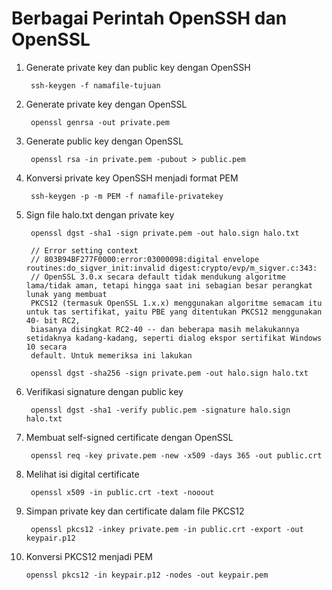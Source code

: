 # Berbagai Perintah OpenSSH dan OpenSSL #

1. Generate private key dan public key dengan OpenSSH

        ssh-keygen -f namafile-tujuan

2. Generate private key dengan OpenSSL

        openssl genrsa -out private.pem

3. Generate public key dengan OpenSSL

        openssl rsa -in private.pem -pubout > public.pem

4. Konversi private key OpenSSH menjadi format PEM

        ssh-keygen -p -m PEM -f namafile-privatekey

5. Sign file halo.txt dengan private key

        openssl dgst -sha1 -sign private.pem -out halo.sign halo.txt
        
        // Error setting context
        // 803B94BF277F0000:error:03000098:digital envelope routines:do_sigver_init:invalid digest:crypto/evp/m_sigver.c:343:
        // OpenSSL 3.0.x secara default tidak mendukung algoritme lama/tidak aman, tetapi hingga saat ini sebagian besar perangkat lunak yang membuat  
        PKCS12 (termasuk OpenSSL 1.x.x) menggunakan algoritme semacam itu untuk tas sertifikat, yaitu PBE yang ditentukan PKCS12 menggunakan 40- bit RC2, 
        biasanya disingkat RC2-40 -- dan beberapa masih melakukannya setidaknya kadang-kadang, seperti dialog ekspor sertifikat Windows 10 secara 
        default. Untuk memeriksa ini lakukan
        
        openssl dgst -sha256 -sign private.pem -out halo.sign halo.txt

6. Verifikasi signature dengan public key

        openssl dgst -sha1 -verify public.pem -signature halo.sign halo.txt

7. Membuat self-signed certificate dengan OpenSSL

        openssl req -key private.pem -new -x509 -days 365 -out public.crt

8. Melihat isi digital certificate

        openssl x509 -in public.crt -text -nooout

9. Simpan private key dan certificate dalam file PKCS12

        openssl pkcs12 -inkey private.pem -in public.crt -export -out keypair.p12

10. Konversi PKCS12 menjadi PEM

        openssl pkcs12 -in keypair.p12 -nodes -out keypair.pem
